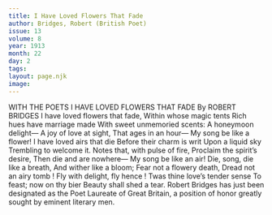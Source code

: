 ```yaml
---
title: I Have Loved Flowers That Fade
author: Bridges, Robert (British Poet)
issue: 13
volume: 8
year: 1913
month: 22
day: 2
tags:
layout: page.njk
image:
---
```

WITH THE POETS    I HAVE LOVED FLOWERS THAT FADE    By ROBERT BRIDGES I have loved flowers that fade, Within whose magic tents Rich hues have marriage made With sweet unmemoried scents: A honeymoon delight— A joy of love at sight, That ages in an hour— My song be like a flower! I have loved airs that die Before their charm is writ Upon a liquid sky Trembling to welcome it. Notes that, with pulse of fire, Proclaim the spirit’s desire, Then die and are nowhere— My song be like an air! Die, song, die like a breath, And wither like a bloom; Fear not a flowery death, Dread not an airy tomb ! Fly with delight, fly hence ! Twas thine love’s tender sense To feast; now on thy bier Beauty shall shed a tear.       Robert Bridges has just been designated as the Poet Laureate of Great Britain, a position of honor greatly sought by eminent literary men. 


